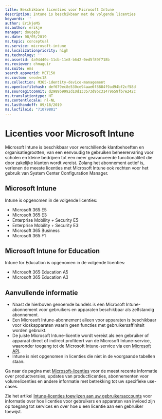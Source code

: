```yaml
---
title: Beschikbare licenties voor Microsoft Intune
description: Intune is beschikbaar met de volgende licenties
keywords: ''
author: ErikjeMS
ms.author: erikje
manager: dougeby
ms.date: 08/05/2019
ms.topic: conceptual
ms.service: microsoft-intune
ms.localizationpriority: high
ms.technology: ''
ms.assetid: 4a94440c-11cb-11e8-b642-0ed5f89f718b
ms.reviewer: chmaguir
ms.suite: ems
search.appverid: MET150
ms.custom: seodec18
ms.collection: M365-identity-device-management
ms.openlocfilehash: def679ec8e530ce94aae6f8884f9ad94bf2cf58d
ms.sourcegitcommit: d2989b9992d10d133573d9bc31479659fb7e242c
ms.translationtype: HT
ms.contentlocale: nl-NL
ms.lasthandoff: 09/18/2019
ms.locfileid: "71079801"
---
```

# <a name="microsoft-intune-licensing"></a>Licenties voor Microsoft Intune
Microsoft Intune is beschikbaar voor verschillende klantbehoeften en organisatiegrootten, van een eenvoudig te gebruiken beheerervaring voor scholen en kleine bedrijven tot een meer geavanceerde functionaliteit die door zakelijke klanten wordt vereist. Zolang het abonnement actief is, verlenen de meeste licenties met Microsoft Intune ook rechten voor het gebruik van System Center Configuration Manager. 

## <a name="microsoft-intune"></a>Microsoft Intune
Intune is opgenomen in de volgende licenties:

- Microsoft 365 E5
- Microsoft 365 E3
- Enterprise Mobility + Security E5
- Enterprise Mobility + Security E3
- Microsoft 365 Business
- Microsoft 365 F1



## <a name="microsoft-intune-for-education"></a>Microsoft Intune for Education
Intune for Education is opgenomen in de volgende licenties:

- Microsoft 365 Education A5
- Microsoft 365 Education A3

## <a name="additional-information"></a>Aanvullende informatie
- Naast de hierboven genoemde bundels is een Microsoft Intune-abonnement voor gebruikers en apparaten beschikbaar als zelfstandig abonnement.
- Een Microsoft Intune-abonnement alleen voor apparaten is beschikbaar voor kioskapparaten waarin geen functies met gebruikersaffiniteit worden gebruikt.
- De juiste Microsoft Intune-licentie wordt vereist als een gebruiker of apparaat direct of indirect profiteert van de Microsoft Intune-service, waaronder toegang tot de Microsoft Intune-service via een [Microsoft API](https://docs.microsoft.com/legal/microsoft-apis/terms-of-use).
- Intune is niet opgenomen in licenties die niet in de voorgaande tabellen staan.

Ga naar de pagina met [Microsoft-licenties](https://www.microsoft.com/licensing/default) voor de meest recente informatie over productversies, updates van productlicenties, abonnementen voor volumelicenties en andere informatie met betrekking tot uw specifieke use-cases.  

Zie het artikel [Intune-licenties toewijzen aan uw gebruikersaccounts](licenses-assign.md) voor informatie over hoe licenties voor gebruikers en apparaten van invloed zijn op toegang tot services en over hoe u een licentie aan een gebruiker toewijst.
